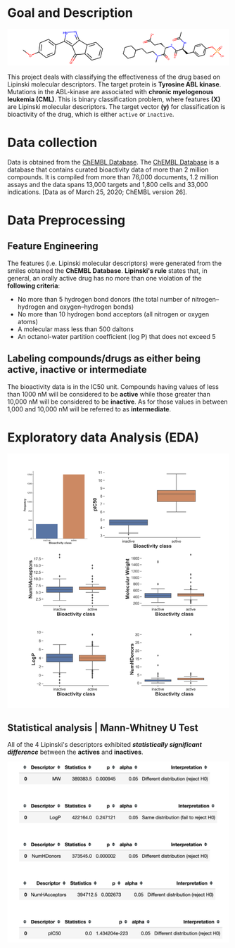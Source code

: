# Goal and Description

![title](./images/title.png)

This project deals with classifying the effectiveness of the drug based on Lipinski molecular descriptors.
The target protein is **Tyrosine ABL kinase**. Mutations in the ABL-kinase are associated with **chronic myelogenous leukemia (CML)**. 
This is binary classification problem, where features **(X)** are Lipinski molecular descriptors. The target vector **(y)** for 
classification is bioactivity of the drug, which is either `active` or `inactive`. 


# Data collection
Data is obtained from the [ChEMBL Database](https://www.ebi.ac.uk/chembl/). The [ChEMBL Database](https://www.ebi.ac.uk/chembl/) is a database that contains curated bioactivity data of more than 2 million compounds. It is compiled from more than 76,000 documents, 1.2 million assays and the data spans 13,000 targets and 1,800 cells and 33,000 indications.
[Data as of March 25, 2020; ChEMBL version 26].


# Data Preprocessing 

## Feature Engineering

The features (i.e. Lipinski molecular descriptors) were generated from the smiles obtained the **ChEMBL Database**.
**Lipinski's rule** states that, in general, an orally active drug has no more than one violation of the **following criteria**:

* No more than 5 hydrogen bond donors (the total number of nitrogen–hydrogen and oxygen–hydrogen bonds)
* No more than 10 hydrogen bond acceptors (all nitrogen or oxygen atoms)
* A molecular mass less than 500 daltons
* An octanol-water partition coefficient (log P) that does not exceed 5

## Labeling compounds/drugs as either being active, inactive or intermediate
The bioactivity data is in the IC50 unit. Compounds having values of less than 1000 nM will be considered to be **active** while those greater than 10,000 nM will be considered to be **inactive**. As for those values in between 1,000 and 10,000 nM will be referred to as **intermediate**. 

# Exploratory data Analysis (EDA)

![Data Visualisation](./images/title1.png)


## Statistical analysis | Mann-Whitney U Test

All of the 4 Lipinski's descriptors exhibited ***statistically significant difference*** between the **actives** and **inactives**.

![statistical-test](./images/Statistical-test.png)
